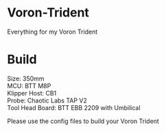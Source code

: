 # Voron-Trident  
Everything for my Voron Trident  

# Build
Size: 350mm  
MCU: BTT M8P  
Klipper Host: CB1  
Probe: Chaotic Labs TAP V2  
Tool Head Board: BTT EBB 2209 with Umbilical  

Please use the config files to build your Voron Trident
